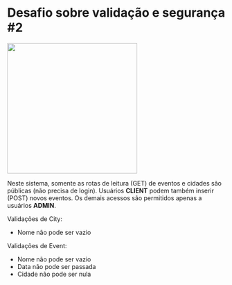 <div>

  <h1>Desafio sobre validação e segurança #2 </h1>

  <img height="300px"  align="center" src=https://i.imgur.com/cUv8LrB.png>

Neste sistema, somente as rotas de leitura (GET) de eventos e cidades são públicas (não precisa de login). Usuários <b>CLIENT</b> podem também inserir (POST) novos eventos. Os demais acessos são permitidos apenas a usuários <b>ADMIN</b>.


Validações de City:
* Nome não pode ser vazio

Validações de Event:
* Nome não pode ser vazio
* Data não pode ser passada
* Cidade não pode ser nula

</div>